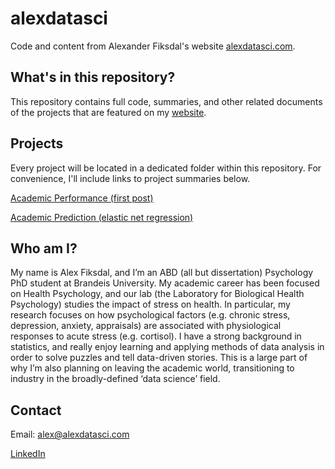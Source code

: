 # alexdatasci
Code and content from Alexander Fiksdal's website [alexdatasci.com](https://alexdatasci.com).

## What's in this repository?

This repository contains full code, summaries, and other related documents of the projects that are featured on my [website](https://alexdatasci.com). 

## Projects

Every project will be located in a dedicated folder within this repository. For convenience, I'll include links to project summaries below.

[Academic Performance (first post)](https://github.com/fiksdala/alexdatasci/blob/master/academic_performance/academic_performance.md)

[Academic Prediction (elastic net regression)](https://github.com/fiksdala/alexdatasci/blob/master/academic_prediction/academic_prediction.md#introduction)

## Who am I?

My name is Alex Fiksdal, and I’m an ABD (all but dissertation) Psychology PhD student at Brandeis University. My academic career has been focused on Health Psychology, and our lab (the Laboratory for Biological Health Psychology) studies the impact of stress on health. In particular, my research focuses on how psychological factors (e.g. chronic stress, depression, anxiety, appraisals) are associated with physiological responses to acute stress (e.g. cortisol). I have a strong background in statistics, and really enjoy learning and applying methods of data analysis in order to solve puzzles and tell data-driven stories. This is a large part of why I’m also planning on leaving the academic world, transitioning to industry in the broadly-defined ‘data science’ field.

## Contact

Email: [alex@alexdatasci.com](mailto:alex@alexdatasci.com)

[LinkedIn](https://www.linkedin.com/in/alexander-fiksdal-03a56721/)
